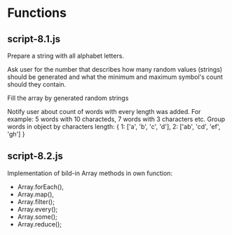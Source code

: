 # Functions
script-8.1.js
-------------
Prepare a string with all alphabet letters.

Ask user for the number that describes how many random values
(strings) should be generated and what the minimum and maximum
symbol's count should they contain.

Fill the array by generated random strings

Notify user about count of words with every length was added. For example: 5 words with 10 characteds, 7 words with 3 characters etc.
Group words in object by characters length: { 1: ['a', 'b', 'c', 'd'], 2: ['ab', 'cd', 'ef', 'gh'] }

script-8.2.js
--------------
Implementation of bild-in Array methods in own function:
- Array.forEach(),
- Array.map(),
- Array.filter();
- Array.every();
- Array.some();
- Array.reduce();